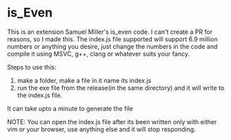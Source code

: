 # is_Even
This is an extension Samuel Miller's is_even code. I can't create a PR for reasons, so I made this.
The index.js file supported will support 6.9 million numbers or anything you desire, just change the numbers in the code and compile it using MSVC, g++, clang or whatever suits your fancy.

Steps to use this:
1. make a folder, make a file in it name its index.js
2. run the exe file from the release(in the same directory) and it will write to the index.js file.

It can take upto a minute to generate the file

NOTE: 
You can open the index.js file after its been written only with either vim or your browser, use anything else and it will stop responding.
